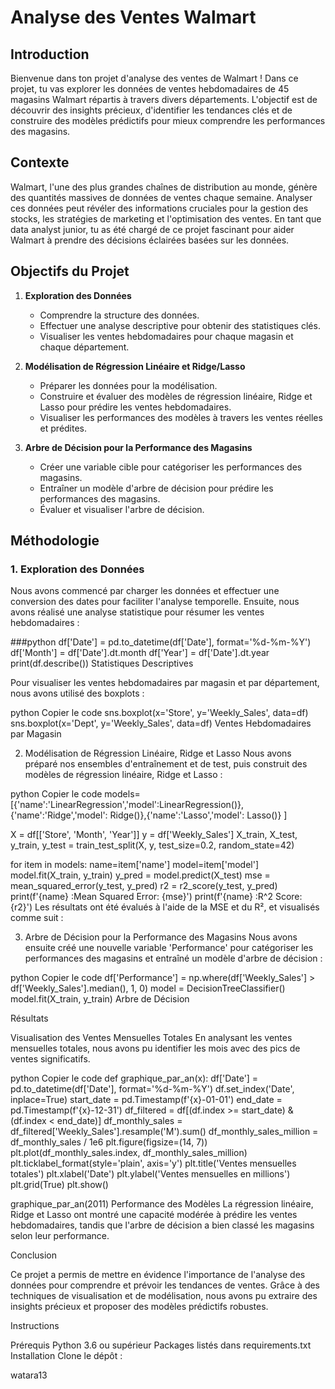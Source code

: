 
# Analyse des Ventes Walmart

## Introduction

Bienvenue dans ton projet d'analyse des ventes de Walmart ! Dans ce projet, tu vas explorer les données de ventes hebdomadaires de 45 magasins Walmart répartis à travers divers départements. L'objectif est de découvrir des insights précieux, d'identifier les tendances clés et de construire des modèles prédictifs pour mieux comprendre les performances des magasins.

## Contexte

Walmart, l'une des plus grandes chaînes de distribution au monde, génère des quantités massives de données de ventes chaque semaine. Analyser ces données peut révéler des informations cruciales pour la gestion des stocks, les stratégies de marketing et l'optimisation des ventes. En tant que data analyst junior, tu as été chargé de ce projet fascinant pour aider Walmart à prendre des décisions éclairées basées sur les données.

## Objectifs du Projet

1. **Exploration des Données**
    - Comprendre la structure des données.
    - Effectuer une analyse descriptive pour obtenir des statistiques clés.
    - Visualiser les ventes hebdomadaires pour chaque magasin et chaque département.

2. **Modélisation de Régression Linéaire et Ridge/Lasso**
    - Préparer les données pour la modélisation.
    - Construire et évaluer des modèles de régression linéaire, Ridge et Lasso pour prédire les ventes hebdomadaires.
    - Visualiser les performances des modèles à travers les ventes réelles et prédites.

3. **Arbre de Décision pour la Performance des Magasins**
    - Créer une variable cible pour catégoriser les performances des magasins.
    - Entraîner un modèle d'arbre de décision pour prédire les performances des magasins.
    - Évaluer et visualiser l'arbre de décision.

## Méthodologie

### 1. Exploration des Données

Nous avons commencé par charger les données et effectuer une conversion des dates pour faciliter l'analyse temporelle. Ensuite, nous avons réalisé une analyse statistique pour résumer les ventes hebdomadaires :

###python
df['Date'] = pd.to_datetime(df['Date'], format='%d-%m-%Y')
df['Month'] = df['Date'].dt.month
df['Year'] = df['Date'].dt.year
print(df.describe())
Statistiques Descriptives

Pour visualiser les ventes hebdomadaires par magasin et par département, nous avons utilisé des boxplots :

python
Copier le code
sns.boxplot(x='Store', y='Weekly_Sales', data=df)
sns.boxplot(x='Dept', y='Weekly_Sales', data=df)
Ventes Hebdomadaires par Magasin

2. Modélisation de Régression Linéaire, Ridge et Lasso
Nous avons préparé nos ensembles d'entraînement et de test, puis construit des modèles de régression linéaire, Ridge et Lasso :

python
Copier le code
models=[{'name':'LinearRegression','model':LinearRegression()},
        {'name':'Ridge','model': Ridge()},{'name':'Lasso','model': Lasso()}
        ]

X = df[['Store', 'Month', 'Year']]
y = df['Weekly_Sales']
X_train, X_test, y_train, y_test = train_test_split(X, y, test_size=0.2, random_state=42)

for item in models:
    name=item['name']
    model=item['model']
    model.fit(X_train, y_train)
    y_pred = model.predict(X_test)
    mse = mean_squared_error(y_test, y_pred)
    r2 = r2_score(y_test, y_pred)
    print(f'{name} :Mean Squared Error: {mse}')
    print(f'{name} :R^2 Score: {r2}')
Les résultats ont été évalués à l'aide de la MSE et du R², et visualisés comme suit :

3. Arbre de Décision pour la Performance des Magasins
Nous avons ensuite créé une nouvelle variable 'Performance' pour catégoriser les performances des magasins et entraîné un modèle d'arbre de décision :

python
Copier le code
df['Performance'] = np.where(df['Weekly_Sales'] > df['Weekly_Sales'].median(), 1, 0)
model = DecisionTreeClassifier()
model.fit(X_train, y_train)
Arbre de Décision

Résultats

Visualisation des Ventes Mensuelles Totales
En analysant les ventes mensuelles totales, nous avons pu identifier les mois avec des pics de ventes significatifs.

python
Copier le code
def graphique_par_an(x):
    df['Date'] = pd.to_datetime(df['Date'], format='%d-%m-%Y')
    df.set_index('Date', inplace=True)
    start_date = pd.Timestamp(f'{x}-01-01')
    end_date = pd.Timestamp(f'{x}-12-31')
    df_filtered = df[(df.index >= start_date) & (df.index < end_date)]
    df_monthly_sales = df_filtered['Weekly_Sales'].resample('M').sum()
    df_monthly_sales_million = df_monthly_sales / 1e6
    plt.figure(figsize=(14, 7))
    plt.plot(df_monthly_sales.index, df_monthly_sales_million)
    plt.ticklabel_format(style='plain', axis='y')
    plt.title('Ventes mensuelles totales')
    plt.xlabel('Date')
    plt.ylabel('Ventes mensuelles en millions')
    plt.grid(True)
    plt.show()

graphique_par_an(2011)
Performance des Modèles
La régression linéaire, Ridge et Lasso ont montré une capacité modérée à prédire les ventes hebdomadaires, tandis que l'arbre de décision a bien classé les magasins selon leur performance.

Conclusion

Ce projet a permis de mettre en évidence l'importance de l'analyse des données pour comprendre et prévoir les tendances de ventes. Grâce à des techniques de visualisation et de modélisation, nous avons pu extraire des insights précieux et proposer des modèles prédictifs robustes.

Instructions

Prérequis
Python 3.6 ou supérieur
Packages listés dans requirements.txt
Installation
Clone le dépôt :


watara13
